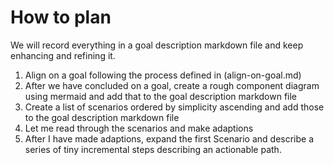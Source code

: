 # How to plan

We will record everything in a goal description markdown file and keep enhancing and refining it.

1. Align on a goal following the process defined in (align-on-goal.md)
1. After we have concluded on a goal, create a rough component diagram using mermaid and add that to the goal description markdown file 
1. Create a list of scenarios ordered by simplicity ascending and add those to the goal description markdown file
1. Let me read through the scenarios and make adaptions
1. After I have made adaptions, expand the first Scenario and describe a series of tiny incremental steps describing an actionable path.